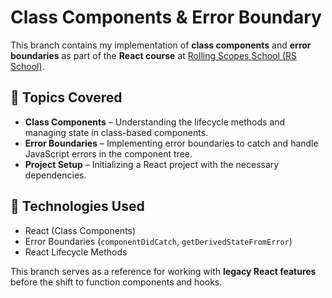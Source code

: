 # Class Components & Error Boundary

This branch contains my implementation of **class components** and **error boundaries** as part of the **React course** at [Rolling Scopes School (RS School)](https://rs.school/).

## 📌 Topics Covered
- **Class Components** – Understanding the lifecycle methods and managing state in class-based components.
- **Error Boundaries** – Implementing error boundaries to catch and handle JavaScript errors in the component tree.
- **Project Setup** – Initializing a React project with the necessary dependencies.

## 🚀 Technologies Used
- React (Class Components)
- Error Boundaries (`componentDidCatch`, `getDerivedStateFromError`)
- React Lifecycle Methods

This branch serves as a reference for working with **legacy React features** before the shift to function components and hooks.

